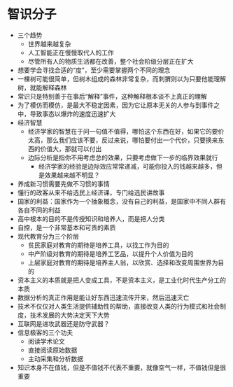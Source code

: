 # 智识分子

- 三个趋势
  - 世界越来越复杂
  - 人工智能正在慢慢取代人的工作
  - 尽管所有人的物质生活都在改善，整个社会阶级分层正在扩大
- 想要学会寻找合适的“度”，至少需要掌握两个不同的理念
- 一棵树可能很简单，但树木组成的森林非常复杂，而刺猬则以为只要他能理解树，就能解释森林
- 常识只是特别善于在事后“解释”事件，这种解释根本谈不上真正的理解
- 为了模仿而模仿，是最大不稳定因素，因为它让原本无关的人参与到事件之中，导致事态以爆炸的速度迅速扩大
- 经济智慧
  - 经济学家的智慧在于问一句值不值得，哪怕这个东西在好，如果它的要价太高，那么我们应该不要，反过来说，哪怕要付出一个代价，只要换来东西的价值大，那就可以付出
  - 边际分析是指你不用考虑总的效果，只要考虑做下一步的临界效果就行
    - 经济学家的经验是边际效应常常递减，可能你投入的钱越来越多，但是效果越来越不明显？
- 养成新习惯需要先做不习惯的事情
- 懂行的政客从来不给选民上经济课，专门给选民讲故事
- 国家的利益：国家作为一个抽象概念，没有自己的利益，是国家中不同人群有各自不同的利益
- 高中根本的目的不是传授知识和培养人，而是把人分类
- 自控，是一个非常基本和可贵的素质
- 现代教育分为三个阶层
  - 贫民家庭对教育的期待是培养工具，以找工作为目的
  - 中产阶级对教育的期待是培养工艺品，以提升个人价值为目的
  - 上层家庭对教育的期待是培养主人翁，以欣赏、选择和改变周围世界为目的
- 资本主义的本质就是把人变成工具，不是资本主义，是工业化时代生产分工的本质
- 数据分析的真正作用是能让好东西迅速流传开来，然后迅速灭亡
- 技术不仅仅对人类生活提供辅助性的帮助，直接改变人类的行为模式和社会制度，技术发展的大势决定天下大势
- 互联网是进攻武器还是防守武器？
- 信息极客的三个功夫
  - 阅读学术论文
  - 直接阅读原始数据
  - 主动采集和分析数据
- 知识本身不在值钱，但是不值钱不代表不重要，就像空气一样，不值钱但是很重要